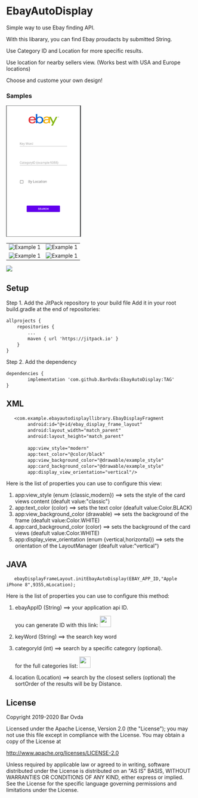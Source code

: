 # EbayAutoDisplay

Simple way to use Ebay finding API.

With this libarary, you can find Ebay proudacts by submitted String.

Use Category ID and Location for more specific results.

Use location for nearby sellers view. (Works best with USA and Europe locations)

Choose and custome your own design!


### Samples
 <img  src="/search_sample.PNG" alt="sample 1" width="200" style="max-width:100%;"> 

|   |   |
|:-:|:-:|
 <img  src="/sample 1.gif" alt="Example 1" width="200" style="max-width:100%;"> | <img  src="/sample 2.gif" alt="Example 1" width="200" style="max-width:100%;"> 
 |<img src="/sample 3.gif" alt="Example 1" width="200" style="max-width:100%;"> |<img src="/sample 4.gif" alt="Example 1" width="200" style="max-width:100%;"> 



[![](https://jitpack.io/v/BarOvda/EbayAutoDisplay.svg)](https://jitpack.io/#BarOvda/EbayAutoDisplay)

## Setup

Step 1. Add the JitPack repository to your build file
Add it in your root build.gradle at the end of repositories:

	allprojects {
		repositories {
			...
			maven { url 'https://jitpack.io' }
		}
	}
Step 2. Add the dependency

	dependencies {
	        implementation 'com.github.BarOvda:EbayAutoDisplay:TAG'
	}
	
	
	
## XML
```
   <com.example.ebayautodisplayllibrary.EbayDisplayFragment
        android:id="@+id/ebay_display_frame_layout"
        android:layout_width="match_parent"
        android:layout_height="match_parent"
        
        app:view_style="modern"
        app:text_color="@color/black"
        app:view_background_color="@drawable/example_style"
        app:card_background_color="@drawable/example_style"
        app:display_view_orientation="vertical"/>
```
Here is the list of properties you can use to configure this view:
 1. app:view_style (enum {classic,modern})  ==> sets the style of the card views content (deafult value:"classic")
 2. app:text_color (color) ==> sets the text color (deafult value:Color.BLACK)
 3. app:view_background_color (drawable)  ==> sets the background of the frame (deafult value:Color.WHITE)
 4. app:card_background_color (color) ==> sets the background of the card views (deafult value:Color.WHITE)
 5. app:display_view_orientation (enum {vertical,horizontal}) ==> sets the orientation of the LayoutManager (deafult value:"vertical")

## JAVA
```
   ebayDisplayFrameLayout.initEbayAutoDisplay(EBAY_APP_ID,"Apple iPhone 8",9355,mLocation);
```
Here is the list of properties you can use to configure this method:
 1. ebayAppID (String)  ==> your application api ID. 
 
    you can generate ID with this link: <a href="https://developer.ebay.com/tools/quick-start "><img src="https://cdn2.iconfinder.com/data/icons/social-icons-circular-color/512/ebay-512.png" width="30" height="30"/></a>
 
 2. keyWord (String) ==> the search key word
 
 3. categoryId (int)  ==> search by a specific category (optional). 
 
    for the full categories list: <a href="https://pages.ebay.com/sellerinformation/news/fallupdate16/category-and-item.html"><img src="https://cdn2.iconfinder.com/data/icons/social-icons-circular-color/512/ebay-512.png" width="30" height="30"/></a> 
 
 4. location (Location) ==> search by the closest sellers (optional)
    the sortOrder of the results will be by Distance.

## License
 Copyright 2019-2020 Bar Ovda

Licensed under the Apache License, Version 2.0 (the "License");
you may not use this file except in compliance with the License.
You may obtain a copy of the License at

   http://www.apache.org/licenses/LICENSE-2.0

Unless required by applicable law or agreed to in writing, software
distributed under the License is distributed on an "AS IS" BASIS,
WITHOUT WARRANTIES OR CONDITIONS OF ANY KIND, either express or implied.
See the License for the specific language governing permissions and
limitations under the License.
 
